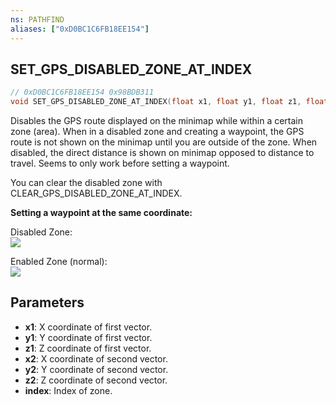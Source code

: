 ```yaml
---
ns: PATHFIND
aliases: ["0xD0BC1C6FB18EE154"]
---
```

## SET_GPS_DISABLED_ZONE_AT_INDEX

```c
// 0xD0BC1C6FB18EE154 0x98BDB311
void SET_GPS_DISABLED_ZONE_AT_INDEX(float x1, float y1, float z1, float x2, float y2, float z2, int index);
```

Disables the GPS route displayed on the minimap while within a certain zone (area). When in a disabled zone and creating a waypoint, the GPS route is not shown on the minimap until you are outside of the zone. When disabled, the direct distance is shown on minimap opposed to distance to travel. Seems to only work before setting a waypoint.

You can clear the disabled zone with CLEAR_GPS_DISABLED_ZONE_AT_INDEX.

**Setting a waypoint at the same coordinate:**

Disabled Zone:
<br>
![](https://i.imgur.com/vsxkvjC.png)

Enabled Zone (normal):
<br>
![](https://i.imgur.com/OUZYLWL.png)


## Parameters
* **x1**: X coordinate of first vector.
* **y1**: Y coordinate of first vector.
* **z1**: Z coordinate of first vector.
* **x2**: X coordinate of second vector.
* **y2**: Y coordinate of second vector.
* **z2**: Z coordinate of second vector.
* **index**: Index of zone.
